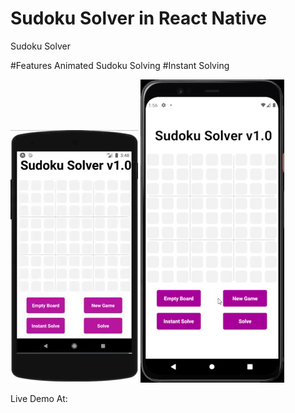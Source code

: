# Sudoku Solver in React Native
Sudoku Solver

#Features Animated Sudoku Solving                                               #Instant Solving

![](sudokusolveranimation.gif)                                                  ![](sudokusolverdemoresized.gif)  

Live Demo At:
